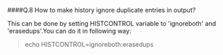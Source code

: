 ####Q.8 How to make history ignore duplicate entries in output?

This can be done by setting HISTCONTROL variable to 'ignoreboth' and 'erasedups'.You can do it in following way:

>echo HISTCONTROL=ignoreboth:erasedups
